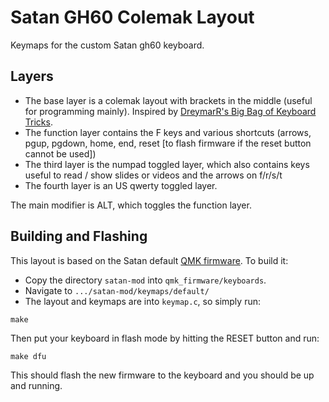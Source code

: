 # Satan GH60 Colemak Layout

Keymaps for the custom Satan gh60 keyboard.

## Layers

* The base layer is a colemak layout with brackets in the middle (useful for programming mainly). Inspired by [DreymarR's Big Bag of Keyboard Tricks](https://forum.colemak.com/topic/1438-dreymars-big-bag-of-keyboard-tricks-linuxxkb-files-included/).
* The function layer contains the F keys and various shortcuts (arrows, pgup, pgdown, home, end, reset [to flash firmware if the reset button cannot be used])
* The third layer is the numpad toggled layer, which also contains keys useful to read / show slides or videos and the arrows on f/r/s/t
* The fourth layer is an US qwerty toggled layer.

The main modifier is ALT, which toggles the function layer.

## Building and Flashing

This layout is based on the Satan default [QMK firmware](https://github.com/qmk/qmk_firmware). To build it: 

* Copy the directory `satan-mod` into `qmk_firmware/keyboards`.
* Navigate to `.../satan-mod/keymaps/default/`
* The layout and keymaps are into `keymap.c`, so simply run:
```
make
```
Then put your keyboard in flash mode by hitting the RESET button and run:
```
make dfu
```
This should flash the new firmware to the keyboard and you should be up and running.
